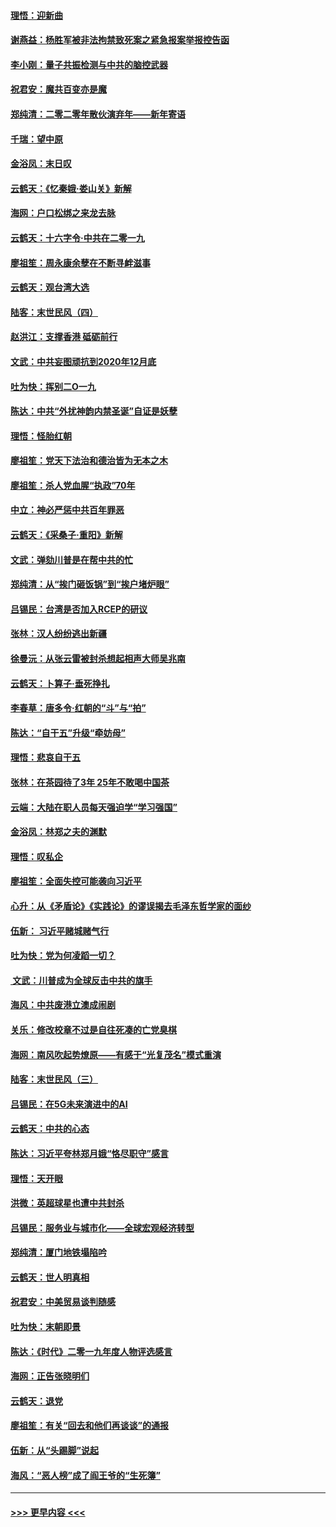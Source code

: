 #### [理悟：迎新曲](../pages/nsc993/n11761152.md?t=01020944) 
#### [谢燕益：杨胜军被非法拘禁致死案之紧急报案举报控告函](../pages/nsc993/n11756134.md?t=01020944) 
#### [李小刚：量子共振检测与中共的脑控武器](../pages/nsc993/n11754518.md?t=01020944) 
#### [祝君安：魔共百变亦是魔](../pages/nsc993/n11754469.md?t=01020944) 
#### [郑纯清：二零二零年散伙演弃年——新年寄语](../pages/nsc993/n11754195.md?t=01020944) 
#### [千瑞：望中原](../pages/nsc993/n11754159.md?t=01020944) 
#### [金浴凤：末日叹](../pages/nsc993/n11752359.md?t=01020944) 
#### [云鹤天：《忆秦娥‧娄山关》新解](../pages/nsc993/n11752348.md?t=01020944) 
#### [海网：户口松绑之来龙去脉](../pages/nsc993/n11752328.md?t=01020944) 
#### [云鹤天：十六字令‧中共在二零一九](../pages/nsc993/n11752305.md?t=01020944) 
#### [廖祖笙：周永康余孽在不断寻衅滋事](../pages/nsc993/n11751013.md?t=01020944) 
#### [云鹤天：观台湾大选](../pages/nsc993/n11751007.md?t=01020944) 
#### [陆客：末世民风（四）](../pages/nsc993/n11749203.md?t=01020944) 
#### [赵洪江：支撑香港 砥砺前行](../pages/nsc993/n11748482.md?t=01020944) 
#### [文武：中共妄图顽抗到2020年12月底](../pages/nsc993/n11748446.md?t=01020944) 
#### [吐为快：挥别二O一九](../pages/nsc993/n11748411.md?t=01020944) 
#### [陈达：中共“外扰神韵内禁圣诞”自证是妖孽](../pages/nsc993/n11748226.md?t=01020944) 
#### [理悟：怪胎红朝](../pages/nsc993/n11748206.md?t=01020944) 
#### [廖祖笙：党天下法治和德治皆为无本之木](../pages/nsc993/n11748135.md?t=01020944) 
#### [廖祖笙：杀人党血腥“执政”70年](../pages/nsc993/n11745144.md?t=01020944) 
#### [中立：神必严惩中共百年罪恶](../pages/nsc993/n11744970.md?t=01020944) 
#### [云鹤天：《采桑子‧重阳》新解](../pages/nsc993/n11744948.md?t=01020944) 
#### [文武：弹劾川普是在帮中共的忙](../pages/nsc993/n11744758.md?t=01020944) 
#### [郑纯清：从“挨门砸饭锅”到“挨户堵炉眼”](../pages/nsc993/n11744745.md?t=01020944) 
#### [吕锡民：台湾是否加入RCEP的研议](../pages/nsc993/n11744701.md?t=01020944) 
#### [张林：汉人纷纷逃出新疆](../pages/nsc993/n11743530.md?t=01020944) 
#### [徐曼沅：从张云雷被封杀想起相声大师吴兆南](../pages/nsc993/n11741816.md?t=01020944) 
#### [云鹤天：卜算子‧垂死挣扎](../pages/nsc993/n11739956.md?t=01020944) 
#### [李春草：唐多令‧红朝的“斗”与“拍”](../pages/nsc993/n11739830.md?t=01020944) 
#### [陈达：“自干五”升级“牵妨母”](../pages/nsc993/n11739724.md?t=01020944) 
#### [理悟：悲哀自干五](../pages/nsc993/n11739547.md?t=01020944) 
#### [张林：在茶园待了3年 25年不敢喝中国茶](../pages/nsc993/n11739240.md?t=01020944) 
#### [云端：大陆在职人员每天强迫学“学习强国”](../pages/nsc993/n11738735.md?t=01020944) 
#### [金浴凤：林郑之夫的渊默](../pages/nsc993/n11737735.md?t=01020944) 
#### [理悟：叹私企](../pages/nsc993/n11737715.md?t=01020944) 
#### [廖祖笙：全面失控可能袭向习近平](../pages/nsc993/n11737704.md?t=01020944) 
#### [心升：从《矛盾论》《实践论》的谬误揭去毛泽东哲学家的面纱](../pages/nsc993/n11736962.md?t=01020944) 
#### [伍新： 习近平赌城赌气行](../pages/nsc993/n11736929.md?t=01020944) 
#### [吐为快：党为何凌蹈一切？](../pages/nsc993/n11736915.md?t=01020944) 
#### [ 文武：川普成为全球反击中共的旗手](../pages/nsc993/n11736882.md?t=01020944) 
#### [海风：中共废港立澳成闹剧](../pages/nsc993/n11735857.md?t=01020944) 
#### [关乐：修改校章不过是自往死凑的亡党臭棋](../pages/nsc993/n11735097.md?t=01020944) 
#### [海网：南风吹起势燎原——有感于“光复茂名”模式重演](../pages/nsc993/n11732308.md?t=01020944) 
#### [陆客：末世民风（三）](../pages/nsc993/n11732211.md?t=01020944) 
#### [吕锡民：在5G未来演进中的AI](../pages/nsc993/n11730010.md?t=01020944) 
#### [云鹤天：中共的心态](../pages/nsc993/n11729906.md?t=01020944) 
#### [陈达：习近平夸林郑月娥“恪尽职守”感言](../pages/nsc993/n11729881.md?t=01020944) 
#### [理悟：天开眼](../pages/nsc993/n11729699.md?t=01020944) 
#### [洪微：英超球星也遭中共封杀](../pages/nsc993/n11727243.md?t=01020944) 
#### [吕锡民：服务业与城市化——全球宏观经济转型](../pages/nsc993/n11725845.md?t=01020944) 
#### [郑纯清：厦门地铁塌陷吟](../pages/nsc993/n11725813.md?t=01020944) 
#### [云鹤天：世人明真相](../pages/nsc993/n11725621.md?t=01020944) 
#### [祝君安：中美贸易谈判随感](../pages/nsc993/n11725609.md?t=01020944) 
#### [吐为快：末朝即景](../pages/nsc993/n11723365.md?t=01020944) 
#### [陈达：《时代》二零一九年度人物评选感言](../pages/nsc993/n11723337.md?t=01020944) 
#### [海网：正告张晓明们](../pages/nsc993/n11723228.md?t=01020944) 
#### [云鹤天：退党](../pages/nsc993/n11723056.md?t=01020944) 
#### [廖祖笙：有关“回去和他们再谈谈”的通报](../pages/nsc993/n11722442.md?t=01020944) 
#### [伍新：从“头踢脚”说起](../pages/nsc993/n11722429.md?t=01020944) 
#### [海风：“恶人榜”成了阎王爷的“生死簿”](../pages/nsc993/n11722272.md?t=01020944) 

----
#### [ >>> 更早内容 <<< ](../indexes/nsc993-earlier.md)
